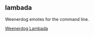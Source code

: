 ## lambada

Weenerdog emotes for the command line.

<!-- <iframe width="560" height="315" src="https://www.tiktok.com/@heartwarminganimalrescue/video/7305256555732045064" frameborder="0" allow="accelerometer; autoplay; clipboard-write; encrypted-media; gyroscope; picture-in-picture" allowfullscreen></iframe> -->

[Weenerdog Lambada](https://www.tiktok.com/@heartwarminganimalrescue/video/7305256555732045064)
